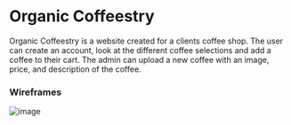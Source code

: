 # Organic Coffeestry
Organic Coffeestry is a website created for a clients coffee shop. The user can create an account, look at the different coffee selections and add a coffee to their cart. The admin can upload a new coffee with an image, price, and description of the coffee. 

### Wireframes
![image](https://user-images.githubusercontent.com/46550126/88892425-9714b500-d1f9-11ea-90f5-b1e22984282d.png)
